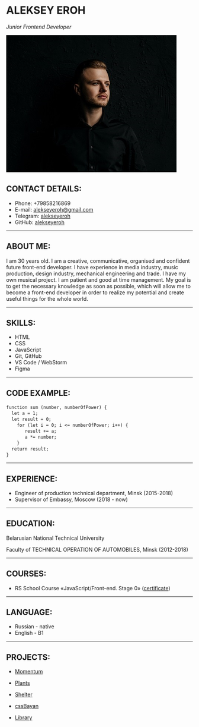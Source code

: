 # **ALEKSEY EROH**
_Junior Frontend Developer_

![photo Aleksey Eroh](https://raw.githubusercontent.com/alekseyeroh/rsschool-cv/refs/heads/gh-pages/assets/images/photo.webp)

## **CONTACT DETAILS:**

- Phone: +79858216869
- E-mail: alekseyeroh@gmail.com
- Telegram: [alekseyeroh](https://t.me/alekseyeroh)
- GitHub: [alekseyeroh](https://github.com/alekseyeroh)

---

## **ABOUT ME:**

I am 30 years old. I am a creative, communicative, organised and confident future front-end developer. I have experience in media industry, music production, design industry, mechanical engineering and trade. I have my own musical project. I am patient and good at time management. My goal is to get the necessary knowledge as soon as possible, which will allow me to become a front-end developer in order to realize my potential and create useful things for the whole world.

---

## **SKILLS:**

* HTML
* CSS
* JavaScript
* Git, GitHub
* VS Code / WebStorm
* Figma

---

## **CODE EXAMPLE:**

```
function sum (number, numberOfPower) {
  let a = 1;
  let result = 0;
    for (let i = 0; i <= numberOfPower; i++) {
       result += a;
       a *= number;
    }
  return result;
}
```

---

## **EXPERIENCE:**

* Engineer of production technical department, Minsk (2015-2018)
* Supervisor of Embassy, Moscow (2018 - now)

---

## **EDUCATION:**

Belarusian National Technical University

Faculty of TECHNICAL OPERATION OF AUTOMOBILES, Minsk (2012-2018)

---

## **COURSES:**

* RS School Course «JavaScript/Front-end. Stage 0» ([certificate](https://app.rs.school/certificate/uhj5reme))

---

## **LANGUAGE:**

* Russian - native
* English - B1


---

## **PROJECTS:**

* [Momentum](https://rolling-scopes-school.github.io/lehaeroh-JSFEPRESCHOOL2022Q4/momentum/)

* [Plants](https://rolling-scopes-school.github.io/lehaeroh-JSFEPRESCHOOL2022Q4/plants/)

* [Shelter](https://alekseyeroh.github.io/shelter/main/)

* [cssBayan](https://alekseyeroh.github.io/cssBayan/cssBayan/index.html)

* [Library](https://alekseyeroh.github.io/library/main/)
